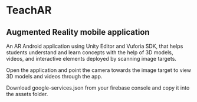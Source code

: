 # TeachAR
## Augmented Reality mobile application

An AR Android application using Unity Editor and Vuforia SDK, that helps students understand and learn concepts with the help of 3D models, videos, and interactive elements deployed by scanning image targets.


Open the application and point the camera towards the image target to view 3D models and videos through the app.

Download google-services.json from your firebase console and copy it into the assets folder.
